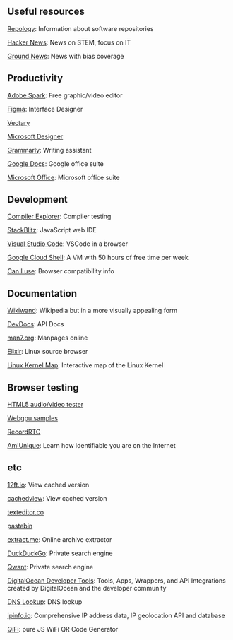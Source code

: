 ## Useful resources
[Repology](https://repology.org): Information about software repositories

[Hacker News](https://news.ycombinator.com/): News on STEM, focus on IT

[Ground News](https://ground.news/): News with bias coverage

## Productivity

[Adobe Spark](https://spark.adobe.com/sp): Free graphic/video editor

[Figma](https://www.figma.com/): Interface Designer

[Vectary](https://www.vectary.com/)

[Microsoft Designer](https://designer.microsoft.com/)

[Grammarly](https://app.grammarly.com/): Writing assistant

[Google Docs](https://docs.google.com/): Google office suite

[Microsoft Office](https://office.com/): Microsoft office suite

## Development

[Compiler Explorer](https://godbolt.org/): Compiler testing

[StackBlitz](https://stackblitz.com/): JavaScript web IDE

[Visual Studio Code](https://vscode.dev/): VSCode in a browser

[Google Cloud Shell](https://shell.cloud.google.com/?show=terminal): A VM with 50 hours of free time per week

[Can I use](https://caniuse.com/): Browser compatibility info

## Documentation

[Wikiwand](https://www.wikiwand.com/en/): Wikipedia but in a more visually appealing form

[DevDocs](https://devdocs.io/): API Docs

[man7.org](https://man7.org/linux/man-pages/index.html): Manpages online

[Elixir](https://elixir.bootlin.com/): Linux source browser

[Linux Kernel Map](https://makelinux.github.io/kernel/map/): Interactive map of the Linux Kernel


## Browser testing
[HTML5 audio/video tester](https://tools.woolyss.com/html5-audio-video-tester/)

[Webgpu samples](https://webgpu.github.io/webgpu-samples/)

[RecordRTC](https://www.webrtc-experiment.com/RecordRTC/simple-demos/)

[AmIUnique](https://amiunique.org/): Learn how identifiable you are on the Internet


## etc
[12ft.io](https://12ft.io/): View cached version

[cachedview](https://cachedview.com/): View cached version

[texteditor.co](https://texteditor.co/)

[pastebin](https://pastebin.com/)

[extract.me](https://extract.me/): Online archive extractor

[DuckDuckGo](https://duckduckgo.com/): Private search engine

[Qwant](https://www.qwant.com/): Private search engine



[DigitalOcean Developer Tools](https://www.digitalocean.com/community/tools): Tools, Apps, Wrappers, and API Integrations created by DigitalOcean and the developer community

[DNS Lookup](https://www.digitalocean.com/community/tools/dns): DNS lookup

[ipinfo.io](https://ipinfo.io/): Comprehensive IP address data, IP geolocation API and database

[QiFi](https://qifi.org/): pure JS WiFi QR Code Generator

[](https://www.kasmweb.com/community-edition)

[](https://www.deepl.com/en/translator)
[](https://discord.com/app)
[](https://ffprofile.com/)
[](https://play-cs.com/en/servers)
[](https://archive.org/web/)

[](https://www.openingtree.com/)

[](https://mail.proton.me/)

[](https://en.wikiversity.org/wiki/Wikiversity:Main_Page)
[](https://www.wikiwand.com/en/)
[](https://iphonedev.wiki/index.php/Main_Page)
[](https://cp-algorithms.com/)
[](https://www.theiphonewiki.com/wiki/Main_Page)

[](https://www.animenewsnetwork.com/weekly-ranking/archive)
[](https://space.malangmalang.com/drive)